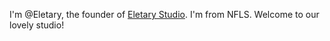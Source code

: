 I'm @Eletary, the founder of [Eletary Studio](https://github.com/Eletaries).
I'm from NFLS.
Welcome to our lovely studio!

<!---
Eletary/Eletary is a ✨ special ✨ repository because its `README.md` (this file) appears on your GitHub profile.
You can click the Preview link to take a look at your changes.
--->
